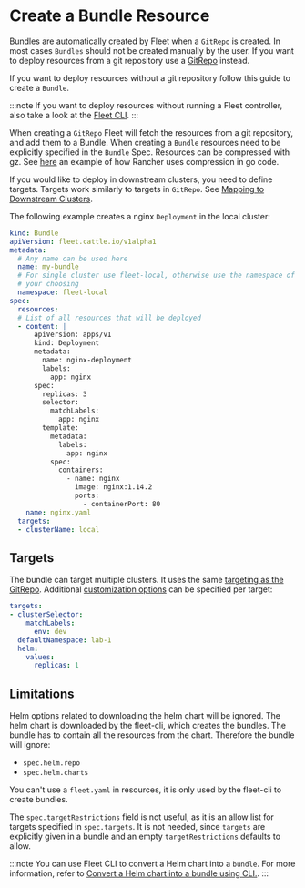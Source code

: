 # Create a Bundle Resource

Bundles are automatically created by Fleet when a `GitRepo` is created. In most cases `Bundles` should not be created
manually by the user. If you want to deploy resources from a git repository use a
[GitRepo](https://fleet.rancher.io/gitrepo-add) instead.


If you want to deploy resources without a git repository follow this guide to create a `Bundle`.

:::note
If you want to deploy resources without running a Fleet controller, also take a look at the [Fleet CLI](ref-bundle-stages#examining-the-bundle-lifecycle-with-the-cli).
:::

When creating a `GitRepo` Fleet will fetch the resources from a git repository, and add them to a Bundle.
When creating a `Bundle` resources need to be explicitly specified in the `Bundle` Spec.
Resources can be compressed with gz. See [here](https://github.com/rancher/rancher/blob/main/pkg/controllers/provisioningv2/managedchart/managedchart.go#L149-L153)
an example of how Rancher uses compression in go code.

If you would like to deploy in downstream clusters, you need to define targets. Targets work similarly to targets in `GitRepo`.
See [Mapping to Downstream Clusters](https://fleet.rancher.io/gitrepo-targets#defining-targets).

The following example creates a nginx `Deployment` in the local cluster:

```yaml
kind: Bundle
apiVersion: fleet.cattle.io/v1alpha1
metadata:
  # Any name can be used here
  name: my-bundle
  # For single cluster use fleet-local, otherwise use the namespace of
  # your choosing
  namespace: fleet-local
spec:
  resources:
  # List of all resources that will be deployed
  - content: |
      apiVersion: apps/v1
      kind: Deployment
      metadata:
        name: nginx-deployment
        labels:
          app: nginx
      spec:
        replicas: 3
        selector:
          matchLabels:
            app: nginx
        template:
          metadata:
            labels:
              app: nginx
          spec:
            containers:
              - name: nginx
                image: nginx:1.14.2
                ports:
                  - containerPort: 80
    name: nginx.yaml
  targets:
  - clusterName: local

```

## Targets

The bundle can target multiple clusters. It uses the same [targeting as the GitRepo](gitrepo-targets#target-matching).
Additional [customization options](ref-fleet-yaml#supported-customizations) can be specified per target:

```yaml
targets:
- clusterSelector:
    matchLabels:
      env: dev
  defaultNamespace: lab-1
  helm:
    values:
      replicas: 1
```

## Limitations

Helm options related to downloading the helm chart will be ignored. The helm chart is downloaded by the fleet-cli, which creates the bundles. The bundle has to contain all the resources from the chart. Therefore the bundle will ignore:

* `spec.helm.repo`
* `spec.helm.charts`

You can't use a `fleet.yaml` in resources, it is only used by the fleet-cli to create bundles.

The `spec.targetRestrictions` field is not useful, as it is an allow list for targets specified in `spec.targets`. It is not needed, since `targets` are explicitly given in a bundle and an empty `targetRestrictions` defaults to allow.

:::note
You can use Fleet CLI to convert a Helm chart into a `bundle`. For more information, refer to [Convert a Helm chart into a bundle using CLI.](install-usage-fleetCLI.md#convert-a-helm-chart-into-a-bundle).
:::